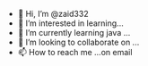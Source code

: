 - 👋 Hi, I’m @zaid332
- 👀 I’m interested in learning...
- 🌱 I’m currently learning java ...
- 💞️ I’m looking to collaborate on ...
- 📫 How to reach me ...on email

<!---
zaid332/zaid332 is a ✨ special ✨ repository because its `README.md` (this file) appears on your GitHub profile.
You can click the Preview link to take a look at your changes.
--->
